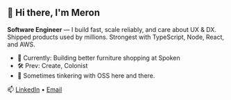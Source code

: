 ## 👋 Hi there, I'm Meron

**Software Engineer** — I build fast, scale reliably, and care about UX & DX.  
Shipped products used by millions. Strongest with TypeScript, Node, React, and AWS.

- 🧩 Currently: Building better furniture shopping at Spoken
- 🛠️ Prev: Create, Colonist
- 👐 Sometimes tinkering with OSS here and there.

📫 [LinkedIn](https://www.linkedin.com/in/meronogbai) • [Email](mailto:okbaymeron@gmail.com)

